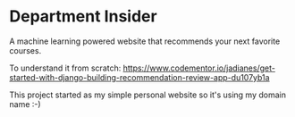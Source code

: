 # Department Insider

A machine learning powered website that recommends your next favorite courses.


To understand it from scratch: https://www.codementor.io/jadianes/get-started-with-django-building-recommendation-review-app-du107yb1a

This project started as my simple personal website so it's using my domain name :-)
